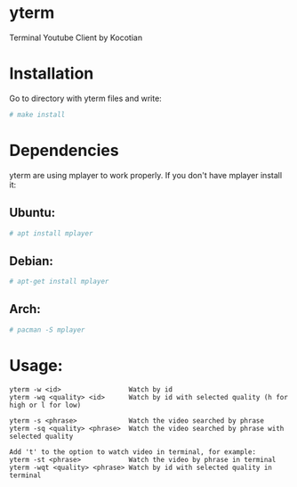 # yterm
Terminal Youtube Client by Kocotian

# Installation
Go to directory with yterm files and write:
```bash
# make install
```

# Dependencies
yterm are using mplayer to work properly. If you don't have mplayer install it:

## Ubuntu:
```bash
# apt install mplayer
```

## Debian:
```bash
# apt-get install mplayer
```

## Arch:
```bash
# pacman -S mplayer
```
# Usage:
	yterm -w <id>                 Watch by id
	yterm -wq <quality> <id>      Watch by id with selected quality (h for high or l for low)
	
	yterm -s <phrase>             Watch the video searched by phrase
	yterm -sq <quality> <phrase>  Watch the video searched by phrase with selected quality

	Add 't' to the option to watch video in terminal, for example:
	yterm -st <phrase>            Watch the video by phrase in terminal
	yterm -wqt <quality> <phrase> Watch by id with selected quality in terminal
